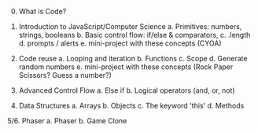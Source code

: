 0. What is Code?

1. Introduction to JavaScript/Computer Science
  a.  Primitives: numbers, strings, booleans 
  b.  Basic control flow: if/else & comparators,
  c.  .length 
  d.  prompts / alerts
  e.  mini-project with these concepts (CYOA)

2. Code reuse
  a.  Looping and iteration
  b.  Functions
  c.  Scope
  d.  Generate random numbers
  e.  mini-project with these concepts (Rock Paper Scissors?  Guess a number?)

3. Advanced Control Flow
  a.  Else if
  b.  Logical operators (and, or, not)

4. Data Structures
  a.  Arrays 
  b.  Objects
  c.  The keyword 'this'
  d.  Methods

5/6. Phaser
  a.  Phaser
  b.  Game Clone
